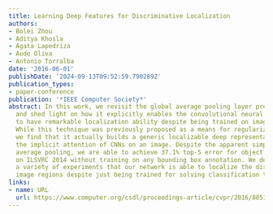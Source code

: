 ```yaml
---
title: Learning Deep Features for Discriminative Localization
authors:
- Bolei Zhou
- Aditya Khosla
- Agata Lapedriza
- Aude Oliva
- Antonio Torralba
date: '2016-06-01'
publishDate: '2024-09-13T09:52:59.790289Z'
publication_types:
- paper-conference
publication: '*IEEE Computer Society*'
abstract: In this work, we revisit the global average pooling layer proposed in [13],
  and shed light on how it explicitly enables the convolutional neural network (CNN)
  to have remarkable localization ability despite being trained on imagelevel labels.
  While this technique was previously proposed as a means for regularizing training,
  we find that it actually builds a generic localizable deep representation that exposes
  the implicit attention of CNNs on an image. Despite the apparent simplicity of global
  average pooling, we are able to achieve 37.1% top-5 error for object localization
  on ILSVRC 2014 without training on any bounding box annotation. We demonstrate in
  a variety of experiments that our network is able to localize the discriminative
  image regions despite just being trained for solving classification task1.
links:
- name: URL
  url: https://www.computer.org/csdl/proceedings-article/cvpr/2016/8851c921/12OmNqIhFR6
---
```

